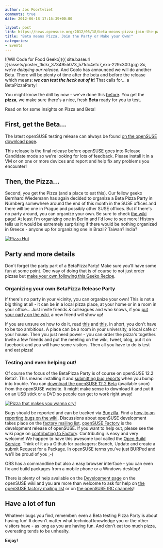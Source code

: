 ```yaml
---
author: Jos Poortvliet
comments: true
date: 2012-06-18 17:16:39+00:00

layout: post
link: https://news.opensuse.org/2012/06/18/beta-means-pizza-join-the-party-or-make-your-own/
title: "Beta means Pizza. Join the Party or Make your Own!"
categories:
- Events
---
```

![Will Code for Food Geeko]({{ site.baseurl }}/assets/poster_flickr_3734955073_571dc4efc7_exo-229x300.jpg)
_So, we're delaying our release._ And Coolo has announced we will do another Beta. There will be plenty of time after the beta and before the release which means: **_we can test the heck out of it_**! That calls for... a BetaPizzaParty!

You might know the drill by now - we've done this [before](https://news.opensuse.org/2011/09/06/opensuse-celebrates-beta-1-with-pizzabeta-parties/). You get the **pizza**, we make sure there's a nice, fresh **Beta** ready for you to test.

Read on for some insights on Pizza and Beta!<!-- more -->
<!-- more -->


## First, get the Beta...


The latest openSUSE testing release can always be found [on the openSUSE download page](http://software.opensuse.org/developer).

This release is the final release before openSUSE goes into Release Candidate mode so we're looking for lots of feedback. Please install it in a VM or on one or more devices and report and help fix any problems you encounter! 



## Then, the Pizza...


Second, you get the Pizza (and a place to eat this). Our fellow geeko Bernhard Wiedemann has again decided to organize a Beta Pizza Party in Nürnberg somewhere around the end of this month in the SUSE offices and there will be one in Prague and possibly other SUSE offices. But if there's no party around, you can organize your own. Be sure to check [the wiki page!](http://en.opensuse.org/openSUSE:BetaPizzaParty) At least I'm organizing one in Berlin and I'd love to see more! History tells us it would be extremely surprising if there would be nothing organized in Greece - anyone up for organizing one in Brazil? Taiwan? India?

[![Pizza Hut](http://farm5.static.flickr.com/4053/4225166405_bb5ab44c29_m.jpg)](http://www.flickr.com/photos/ferret111/4225166405/)



## Party and more details


Don't forget the party part of a BetaPizzaParty! Make sure you'll have some fun at some point. One way of doing that is of course to not just order pizzas but [make your own following this Geeko Recipe](https://news.opensuse.org/?p=11150).



### Organizing your own BetaPizza Release Party


If there's no party in your vicinity, you can organize your own! This is not a big thing at all - it can be in a local pizza place, at your home or in a room in your office... Just invite friends & colleagues and who knows, if you [put your party on the wiki](http://en.opensuse.org/openSUSE:BetaPizzaParty), a new friend will show up!

If you are unsure on how to do it, read [this](http://en.opensuse.org/openSUSE:Launch_party_HOWTO) and [this](http://blog.jospoortvliet.com/2011/08/10-steps-to-building-local-community.html). In short, you don't have to be too ambitious. A place can be a room in your university, a local cafe or your house. Then you just need power - you can order the pizza's together. Invite a few friends and put the meeting on the wiki, tweet, blog, put it on facebook and you will have some visitors. Then all you have to do is test and eat pizza!



### Testing and even helping out!


Of course the focus of the BetaPizza Party is of course on openSUSE 12.2 Beta2. This means installing it and [submitting bug reports](http://en.opensuse.org/openSUSE:Submitting_bug_reports) when you bump into trouble. You can [download the openSUSE 12.2 Beta](http://software.opensuse.org/developer) (available soon) from the openSUSE website. It might make sense to download it and put it on an USB stick or a DVD so people can get to work right away!

[![Pizza that makes you wanna cry!](http://farm2.static.flickr.com/1227/597174047_3eb1429c8b_m.jpg)](http://www.flickr.com/photos/57231735@N00/597174047/)

Bugs should be reported and can be tracked via [Bugzilla](http://bugzilla.novell.com/). Find a [how-to on reporting bugs on the wiki](http://en.opensuse.org/openSUSE:Submitting_bug_reports).
Discussions about openSUSE development takes place on the [factory mailing list](http://lists.opensuse.org/opensuse-factory). [openSUSE Factory](http://en.opensuse.org/Portal:Factory) is the development release of openSUSE. If you want to help out, please see the wiki page on [contributing to Factory](http://en.opensuse.org/openSUSE:How_to_contribute_to_Factory). Contributing is easy and very welcome! We happen to have this awesome tool called the [Open Build Service](http://en.opensuse.org/Portal:Build_Service). Think of it as a Github for packagers: Branch, Update and create a submit Request for a Package. In openSUSE terms you've just BURPed and we'll be proud of you ;-)

OBS has a commandline but also a easy browser interface - you can even fix and build packages from a mobile phone or a Windows desktop!

There is plenty of help available on the [Development page](http://en.opensuse.org/Portal:Development) on the openSUSE wiki and you are more than welcome to ask for help on [the openSUSE factory mailing list](http://lists.opensuse.org/opensuse-factory) or on [the openSUSE IRC channels](http://en.opensuse.org/openSUSE:Communication_channels#Instant_chat_.28IRC.29)!



## Have a lot of fun


Whatever bugs you find, remember: even a Beta testing Pizza Party is about having fun! It doesn't matter what technical knowledge you or the other visitors have - as long as you are having fun. And don't eat too much pizza, overeating tends to be unhealty.

**Enjoy!**		
